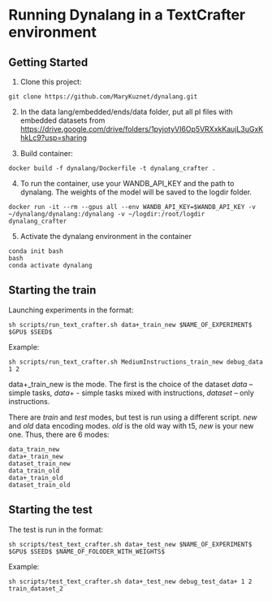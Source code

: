 # Running Dynalang in a TextCrafter environment

## Getting Started

1. Clone this project:
```
git clone https://github.com/MaryKuznet/dynalang.git
```

2. In the data lang/embedded/ends/data folder, put all pl files with embedded datasets from https://drive.google.com/drive/folders/1pyjotyVI6Op5VRXxkKaujL3uGxKhkLc9?usp=sharing

3. Build container:
```
docker build -f dynalang/Dockerfile -t dynalang_crafter .
```
4. To run the container, use your WANDB_API_KEY and the path to dynalang. The weights of the model will be saved to the logdir folder.
```
docker run -it --rm --gpus all --env WANDB_API_KEY=$WANDB_API_KEY -v ~/dynalang/dynalang:/dynalang -v ~/logdir:/root/logdir dynalang_crafter
```
5. Activate the dynalang environment in the container
```
conda init bash
bash
conda activate dynalang
```

## Starting the train
Launching experiments in the format:

```
sh scripts/run_text_crafter.sh data+_train_new $NAME_OF_EXPERIMENT$ $GPU$ $SEED$
```
Example:
```
sh scripts/run_text_crafter.sh MediumInstructions_train_new debug_data 1 2
```
data+_train_new is the mode. The first is the choice of the dataset $data$ – simple tasks, $data+$ - simple tasks mixed with instructions, $dataset$ – only instructions.

There are $train$ and $test$ modes, but test is run using a different script. $new$ and $old$ data encoding modes. $old$ is the old way with t5, $new$ is your new one.
Thus, there are 6 modes:
```
data_train_new
data+_train_new
dataset_train_new
data_train_old
data+_train_old
dataset_train_old
```

## Starting the test
The test is run in the format:
```
sh scripts/test_text_crafter.sh data+_test_new $NAME_OF_EXPERIMENT$ $GPU$ $SEED$ $NAME_OF_FOLODER_WITH_WEIGHTS$
```
Example:
```
sh scripts/test_text_crafter.sh data+_test_new debug_test_data+ 1 2 train_dataset_2
```
